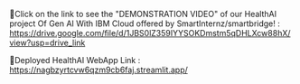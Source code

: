 🔗Click on the link to see the "DEMONSTRATION VIDEO" of our HealthAI project Of Gen AI With IBM Cloud offered by SmartInternz/smartbridge! : https://drive.google.com/file/d/1JBS0lZ359IYYSOKDmstm5qDHLXcw88hX/view?usp=drive_link

🔗Deployed HealthAI WebApp Link : https://nagbzyrtcvw6qzm9cb6faj.streamlit.app/
